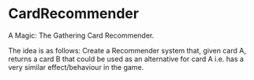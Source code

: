 # CardRecommender
A Magic: The Gathering Card Recommender. 

The idea is as follows:
Create a Recommender system that, given card A, returns a card B that could be used as an alternative for card A i.e. has a very similar effect/behaviour in the game.
 
